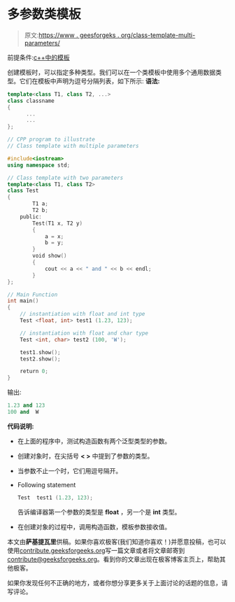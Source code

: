 # 多参数类模板

> 原文:[https://www . geesforgeks . org/class-template-multi-parameters/](https://www.geeksforgeeks.org/class-template-multiple-parameters/)

前提条件:[c++中的模板](https://www.geeksforgeeks.org/templates-cpp/)

创建模板时，可以指定多种类型。我们可以在一个类模板中使用多个通用数据类型。它们在模板中声明为逗号分隔列表，如下所示:
**语法:**

```cpp
template<class T1, class T2, ...>
class classname
{
      ...
      ...
};

```

```cpp
// CPP program to illustrate
// Class template with multiple parameters

#include<iostream>
using namespace std;

// Class template with two parameters
template<class T1, class T2>
class Test
{
        T1 a;
        T2 b;
    public:
        Test(T1 x, T2 y)
        {
            a = x;
            b = y;
        }
        void show()
        {
            cout << a << " and " << b << endl;
        }
};

// Main Function
int main()
{
    // instantiation with float and int type
    Test <float, int> test1 (1.23, 123);

    // instantiation with float and char type
    Test <int, char> test2 (100, 'W');   

    test1.show();
    test2.show();

    return 0;
}
```

输出:

```cpp
1.23 and 123
100 and  W

```

**代码说明:**

*   在上面的程序中，测试构造函数有两个泛型类型的参数。
*   创建对象时，在尖括号 **< >** 中提到了参数的类型。
*   当参数不止一个时，它们用逗号隔开。
*   Following statement

    ```cpp
    Test  test1 (1.23, 123);
    ```

    告诉编译器第一个参数的类型是 **float** ，另一个是 **int** 类型。

*   在创建对象的过程中，调用构造函数，模板参数接收值。

本文由**萨基提瓦里**供稿。如果你喜欢极客(我们知道你喜欢！)并愿意投稿，也可以使用[contribute.geeksforgeeks.org](http://www.contribute.geeksforgeeks.org)写一篇文章或者将文章邮寄到 contribute@geeksforgeeks.org。看到你的文章出现在极客博客主页上，帮助其他极客。

如果你发现任何不正确的地方，或者你想分享更多关于上面讨论的话题的信息，请写评论。